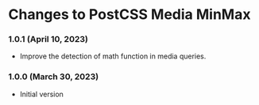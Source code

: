 # Changes to PostCSS Media MinMax

### 1.0.1 (April 10, 2023)

- Improve the detection of math function in media queries.

### 1.0.0 (March 30, 2023)

- Initial version
